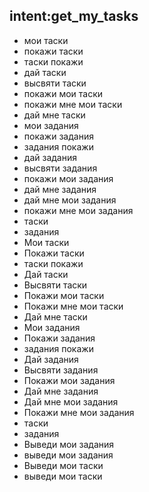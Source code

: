 ## intent:get_my_tasks
- мои таски
- покажи таски
- таски покажи
- дай таски
- высвяти таски
- покажи мои таски
- покажи мне мои таски
- дай мне таски
- мои задания
- покажи задания
- задания покажи
- дай задания
- высвяти задания
- покажи мои задания
- дай мне задания
- дай мне мои задания
- покажи мне мои задания
- таски
- задания
- Мои таски
- Покажи таски
- таски покажи
- Дай таски
- Высвяти таски
- Покажи мои таски
- Покажи мне мои таски
- Дай мне таски
- Мои задания
- Покажи задания
- задания покажи
- Дай задания
- Высвяти задания
- Покажи мои задания
- Дай мне задания
- Дай мне мои задания
- Покажи мне мои задания
- таски
- задания
- Выведи мои задания
- выведи мои задания
- Выведи мои таски
- выведи мои таски
